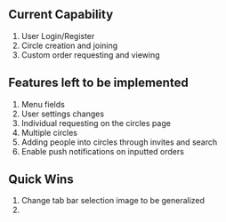 ## Current Capability ##
1. User Login/Register
2. Circle creation and joining
3. Custom order requesting and viewing

## Features left to be implemented ##
1. Menu fields
2. User settings changes
3. Individual requesting on the circles page
4. Multiple circles
5. Adding people into circles through invites and search
6. Enable push notifications on inputted orders

## Quick Wins ##
1. Change tab bar selection image to be generalized
2. 
